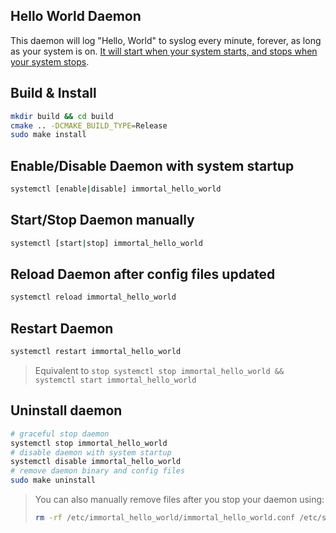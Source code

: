 ## Hello World Daemon
This daemon will log "Hello, World" to syslog every minute, forever, as long as your system is on.
[It will start when your system starts, and stops when your system stops](#enabledisable-daemon-with-system-startup).

## Build & Install
```bash 
mkdir build && cd build 
cmake .. -DCMAKE_BUILD_TYPE=Release
sudo make install
```

## Enable/Disable Daemon with system startup
```bash 
systemctl [enable|disable] immortal_hello_world
```

## Start/Stop Daemon manually
```bash 
systemctl [start|stop] immortal_hello_world
```

## Reload Daemon after config files updated
```bash 
systemctl reload immortal_hello_world
```

## Restart Daemon
```bash 
systemctl restart immortal_hello_world
```
> Equivalent to `stop systemctl stop immortal_hello_world && systemctl start immortal_hello_world` 

## Uninstall daemon 
```bash
# graceful stop daemon
systemctl stop immortal_hello_world
# disable daemon with system startup
systemctl disable immortal_hello_world
# remove daemon binary and config files
sudo make uninstall
```
> You can also manually remove files after you stop your daemon using: 
> ```bash
> rm -rf /etc/immortal_hello_world/immortal_hello_world.conf /etc/systemd/system/immortal_hello_world.service /usr/bin/immortal_hello_world
> ```